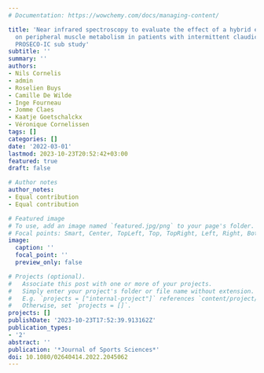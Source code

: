 ```yaml
---
# Documentation: https://wowchemy.com/docs/managing-content/

title: 'Near infrared spectroscopy to evaluate the effect of a hybrid exercise programme
  on peripheral muscle metabolism in patients with intermittent claudication: an exploratory
  PROSECO-IC sub study'
subtitle: ''
summary: ''
authors:
- Nils Cornelis
- admin
- Roselien Buys
- Camille De Wilde
- Inge Fourneau
- Jomme Claes
- Kaatje Goetschalckx
- Véronique Cornelissen
tags: []
categories: []
date: '2022-03-01'
lastmod: 2023-10-23T20:52:42+03:00
featured: true
draft: false

# Author notes
author_notes:
- Equal contribution
- Equal contribution

# Featured image
# To use, add an image named `featured.jpg/png` to your page's folder.
# Focal points: Smart, Center, TopLeft, Top, TopRight, Left, Right, BottomLeft, Bottom, BottomRight.
image:
  caption: ''
  focal_point: ''
  preview_only: false

# Projects (optional).
#   Associate this post with one or more of your projects.
#   Simply enter your project's folder or file name without extension.
#   E.g. `projects = ["internal-project"]` references `content/project/deep-learning/index.md`.
#   Otherwise, set `projects = []`.
projects: []
publishDate: '2023-10-23T17:52:39.913162Z'
publication_types:
- '2'
abstract: ''
publication: '*Journal of Sports Sciences*'
doi: 10.1080/02640414.2022.2045062
---
```

